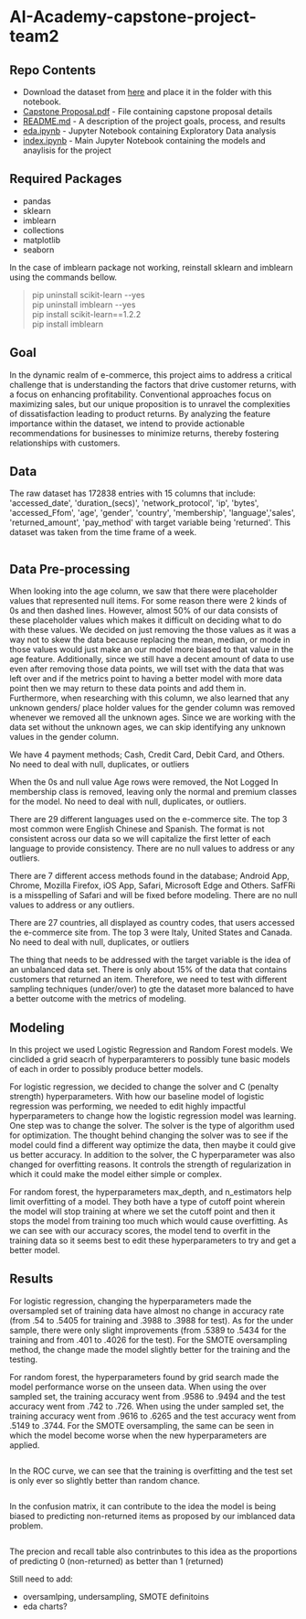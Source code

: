 # AI-Academy-capstone-project-team2
## Repo Contents
* Download the dataset from [here](https://www.kaggle.com/datasets/willianoliveiragibin/websites-e-comerce) and place it in the folder with this notebook.
* [Capstone Proposal.pdf](https://github.com/s-callejo/AI-Academy-capstone-project-team2/blob/main/Capstone%20Proposal.pdf) - File containing capstone proposal details
* [README.md](https://github.com/s-callejo/AI-Academy-capstone-project-team2/blob/main/README.md) - A description of the project goals, process, and results
* [eda.ipynb](https://github.com/s-callejo/AI-Academy-capstone-project-team2/blob/main/eda.ipynb) - Jupyter Notebook containing Exploratory Data analysis
* [index.ipynb](https://github.com/s-callejo/AI-Academy-capstone-project-team2/blob/main/index.ipynb) - Main Jupyter Notebook containing the models and anaylisis for the project

## Required Packages
* pandas
* sklearn
* imblearn
* collections
* matplotlib
* seaborn

In the case of imblearn package not working, reinstall sklearn and imblearn using the commands bellow.
> pip uninstall scikit-learn --yes <br>
> pip uninstall imblearn --yes <br>
> pip install scikit-learn==1.2.2 <br>
> pip install imblearn

## Goal

In the dynamic realm of e-commerce, this project aims to address a critical challenge that is understanding the factors that drive customer returns, with a focus on enhancing profitability. Conventional approaches focus on maximizing sales, but our unique proposition is to unravel the complexities of dissatisfaction leading to product returns. By analyzing the feature importance within the dataset, we intend to provide actionable recommendations for businesses to minimize returns, thereby fostering relationships with customers. 

## Data

The raw dataset has 172838 entries with 15 columns that include: 'accessed_date', 'duration_(secs)', 'network_protocol', 'ip', 'bytes', 'accessed_Ffom', 'age', 'gender', 'country', 'membership', 'language','sales', 'returned_amount', 'pay_method' with target variable being 'returned'. This dataset was taken from the time frame of a week.

![]()

## Data Pre-processing

When looking into the age column, we saw that there were placeholder values that represented null items. For some reason there were 2 kinds of 0s and then dashed lines. However, almost 50% of our data consists of these placeholder values which makes it difficult on deciding what to do with these values. We decided on just removing the those values as it was a way not to skew the data because replacing the mean, median, or mode in those values would just make an our model more biased to that value in the age feature. Additionally, since we still have a decent amount of data to use even after removing those data points, we will tset with the data that was left over and if the metrics point to having a better model with more data point then we may return to these data points and add them in. Furthermore, when researching with this column, we also learned that any unknown genders/ place holder values for the gender column was removed whenever we removed all the unknown ages. Since we are working with the data set without the unknown ages, we can skip identifying any unknown values in the gender column.

We have 4 payment methods; Cash, Credit Card, Debit Card, and Others. No need to deal with null, duplicates, or outliers

When the 0s and null value Age rows were removed, the Not Logged In membership class is removed, leaving only the normal and premium classes for the model. No need to deal with null, duplicates, or outliers.

There are 29 different languages used on the e-commerce site. The top 3 most common were English Chinese and Spanish. The format is not consistent across our data so we will capitalize the first letter of each language to provide consistency. There are no null values to address or any outliers.

There are 7 different access methods found in the database; Android App, Chrome, Mozilla Firefox, iOS App, Safari, Microsoft Edge and Others. SafFRi is a misspelling of Safari and will be fixed before modeling. There are no null values to address or any outliers.

There are 27 countries, all displayed as country codes, that users accessed the e-commerce site from. The top 3 were Italy, United States and Canada. No need to deal with null, duplicates, or outliers

The thing that needs to be addressed with the target variable is the idea of an unbalanced data set. There is only about 15% of the data that contains customers that returned an item. Therefore, we need to test with different sampling techniques (under/over) to gte the dataset more balanced to have a better outcome with the metrics of modeling.

## Modeling

In this project we used Logistic Regression and Random Forest models. We cinclided a grid seacrh of hyperparamterers to possibly tune basic models of each in order to possibly produce better models.

For logistic regression, we decided to change the solver and C (penalty strength) hyperparameters. With how our baseline model of logistic regression was performing, we needed to edit highly impactful hyperparameters to change how the logistic regression model was learning. One step was to change the solver. The solver is the type of algorithm used for optimization. The thought behind changing the solver was to see if the model could find a different way optimize the data, then maybe it could give us better accuracy. In addition to the solver, the C hyperparameter was also changed for overfitting reasons. It controls the strength of regularization in which it could make the model either simple or complex.

For random forest, the hyperparameters max_depth, and n_estimators help limit overfitting of a model. They both have a type of cutoff point wherein the model will stop training at where we set the cutoff point and then it stops the model from training too much which would cause overfitting. As we can see with our accuracy scores, the model tend to overfit in the training data so it seems best to edit these hyperparameters to try and get a better model.


## Results

For logistic regression, changing the hyperparameters made the oversampled set of training data have almost no change in accuracy rate (from .54 to .5405 for training and .3988 to .3988 for test). As for the under sample, there were only slight improvements (from .5389 to .5434 for the training and from .401 to .4026 for the test). For the SMOTE oversampling method, the change made the model slightly better for the training and the testing.

For random forest, the hyperparameters found by grid search made the model performance worse on the unseen data. When using the over sampled set, the training accuracy went from .9586 to .9494 and the test accuracy went from .742 to .726. When using the under sampled set, the training accuracy went from .9616 to .6265 and the test accuracy went from .5149 to .3744. For the SMOTE oversampling, the same can be seen in which the model become worse when the new hyperparameters are applied.

![]()

In the ROC curve, we can see that the training is overfitting and the test set is only ever so slightly better than random chance.

![]()

In the confusion matrix, it can contribute to the idea the model is being biased to predicting non-returned items as proposed by our imblanced data problem.

![]()

The precion and recall table also contrinbutes to this idea as the proportions of predicting 0 (non-returned) as better than 1 (returned)



Still need to add:
- oversamlping, undersampling, SMOTE definitoins
- eda charts?
